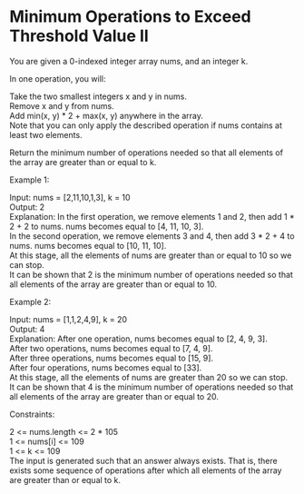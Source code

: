 # Minimum Operations to Exceed Threshold Value II

You are given a 0-indexed integer array nums, and an integer k.

In one operation, you will:

Take the two smallest integers x and y in nums.\
Remove x and y from nums.\
Add min(x, y) * 2 + max(x, y) anywhere in the array.\
Note that you can only apply the described operation if nums contains at least two elements.

Return the minimum number of operations needed so that all elements of the array are greater than or equal to k.

Example 1:

Input: nums = [2,11,10,1,3], k = 10\
Output: 2\
Explanation: In the first operation, we remove elements 1 and 2, then add 1 * 2 + 2 to nums. nums becomes equal to [4, 11, 10, 3].\
In the second operation, we remove elements 3 and 4, then add 3 * 2 + 4 to nums. nums becomes equal to [10, 11, 10].\
At this stage, all the elements of nums are greater than or equal to 10 so we can stop.\
It can be shown that 2 is the minimum number of operations needed so that all elements of the array are greater than or equal to 10.

Example 2:

Input: nums = [1,1,2,4,9], k = 20\
Output: 4\
Explanation: After one operation, nums becomes equal to [2, 4, 9, 3].\
After two operations, nums becomes equal to [7, 4, 9].\
After three operations, nums becomes equal to [15, 9].\
After four operations, nums becomes equal to [33].\
At this stage, all the elements of nums are greater than 20 so we can stop.\
It can be shown that 4 is the minimum number of operations needed so that all elements of the array are greater than or equal to 20.
 
Constraints:

2 <= nums.length <= 2 * 105\
1 <= nums[i] <= 109\
1 <= k <= 109\
The input is generated such that an answer always exists. That is, there exists some sequence of operations after which all elements of the array are greater than or equal to k.